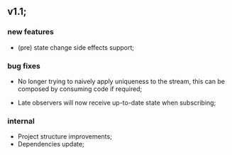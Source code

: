 ## v1.1;

### new features

- (pre) state change side effects support;

### bug fixes

- No longer trying to naively apply uniqueness to the stream, this can
be composed by consuming code if required;

- Late observers will now receive up-to-date state when subscribing;

### internal

- Project structure improvements;
- Dependencies update;
